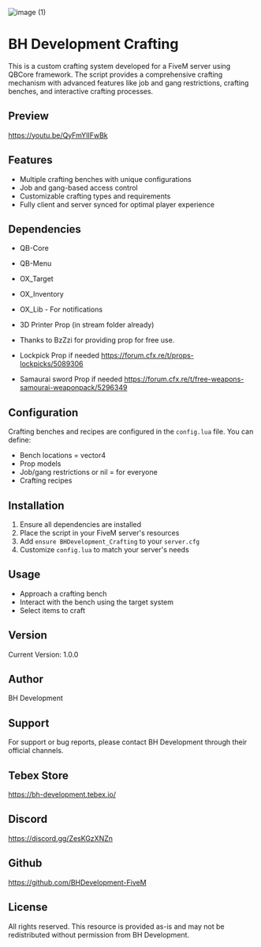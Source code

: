 ![image (1)](https://github.com/user-attachments/assets/b17c51b3-a120-4849-abc9-6eded09b2559)

# BH Development Crafting

This is a custom crafting system developed for a FiveM server using QBCore framework. The script provides a comprehensive crafting mechanism with advanced features like job and gang restrictions, crafting benches, and interactive crafting processes.

## Preview

https://youtu.be/QyFmYIIFwBk

## Features

- Multiple crafting benches with unique configurations
- Job and gang-based access control
- Customizable crafting types and requirements
- Fully client and server synced for optimal player experience

## Dependencies

- QB-Core
- QB-Menu
- OX_Target
- OX_Inventory
- OX_Lib - For notifications 

- 3D Printer Prop (in stream folder already) 
- Thanks to BzZzi for providing prop for free use.

- Lockpick Prop if needed
https://forum.cfx.re/t/props-lockpicks/5089306

- Samaurai sword Prop if needed
https://forum.cfx.re/t/free-weapons-samourai-weaponpack/5296349

## Configuration

Crafting benches and recipes are configured in the `config.lua` file. You can define:
- Bench locations = vector4
- Prop models
- Job/gang restrictions or nil = for everyone
- Crafting recipes

## Installation

1. Ensure all dependencies are installed
2. Place the script in your FiveM server's resources
3. Add `ensure BHDevelopment_Crafting` to your `server.cfg`
4. Customize `config.lua` to match your server's needs

## Usage
- Approach a crafting bench
- Interact with the bench using the target system
- Select items to craft

## Version

Current Version: 1.0.0

## Author

BH Development

## Support

For support or bug reports, please contact BH Development through their official channels.

## Tebex Store

https://bh-development.tebex.io/

## Discord

https://discord.gg/ZesKGzXNZn

## Github

https://github.com/BHDevelopment-FiveM

## License

All rights reserved. This resource is provided as-is and may not be redistributed without permission from BH Development.
